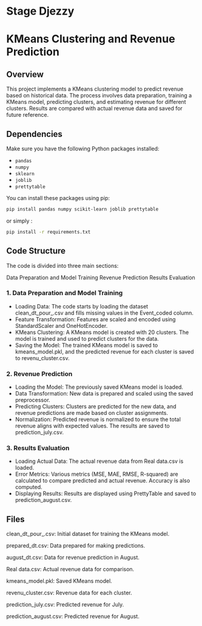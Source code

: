 # Stage Djezzy
# KMeans Clustering and Revenue Prediction

## Overview

This project implements a KMeans clustering model to predict revenue based on historical data. The process involves data preparation, training a KMeans model, predicting clusters, and estimating revenue for different clusters. Results are compared with actual revenue data and saved for future reference.

## Dependencies

Make sure you have the following Python packages installed:
- `pandas`
- `numpy`
- `sklearn`
- `joblib`
- `prettytable`

You can install these packages using pip:

```bash
pip install pandas numpy scikit-learn joblib prettytable
```
or simply :
```bash
pip install -r requirements.txt
```

## Code Structure
The code is divided into three main sections:

Data Preparation and Model Training
Revenue Prediction
Results Evaluation

### 1. Data Preparation and Model Training
* Loading Data: The code starts by loading the dataset clean_dt_pour_.csv and fills missing values in the Event_coded column.
* Feature Transformation: Features are scaled and encoded using StandardScaler and OneHotEncoder.
* KMeans Clustering: A KMeans model is created with 20 clusters. The model is trained and used to predict clusters for the data.
* Saving the Model: The trained KMeans model is saved to kmeans_model.pkl, and the predicted revenue for each cluster is saved to revenu_cluster.csv.
### 2. Revenue Prediction
* Loading the Model: The previously saved KMeans model is loaded.
* Data Transformation: New data is prepared and scaled using the saved preprocessor.
* Predicting Clusters: Clusters are predicted for the new data, and revenue predictions are made based on cluster assignments.
* Normalization: Predicted revenue is normalized to ensure the total revenue aligns with expected values. The results are saved to prediction_july.csv.
### 3. Results Evaluation
* Loading Actual Data: The actual revenue data from Real data.csv is loaded.
* Error Metrics: Various metrics (MSE, MAE, RMSE, R-squared) are calculated to compare predicted and actual revenue. Accuracy is also computed.
* Displaying Results: Results are displayed using PrettyTable and saved to prediction_august.csv.

## Files
clean_dt_pour_.csv: Initial dataset for training the KMeans model.

prepared_dt.csv: Data prepared for making predictions.

august_dt.csv: Data for revenue prediction in August.

Real data.csv: Actual revenue data for comparison.

kmeans_model.pkl: Saved KMeans model.

revenu_cluster.csv: Revenue data for each cluster.

prediction_july.csv: Predicted revenue for July.

prediction_august.csv: Predicted revenue for August.
